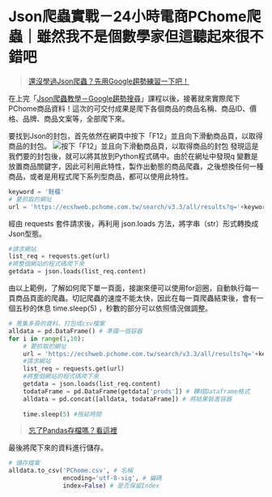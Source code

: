 # Json爬蟲實戰－24小時電商PChome爬蟲｜雖然我不是個數學家但這聽起來很不錯吧
> [還沒學過Json爬蟲？先用Google趨勢練習一下吧！](/classification/crawler_king/62)

在上完「[Json爬蟲教學－Google趨勢搜尋](/classification/crawler_king/62)」課程以後，接著就來實際爬下PChome商品資料！這次的可交付成果是爬下各個商品的商品名稱、商品ID、價格、品牌、商品文案等，全部爬下來。

要找到Json的封包，首先依然在網頁中按下「F12」並且向下滑動商品頁，以取得商品的封包。
![按下「F12」並且向下滑動商品頁，以取得商品的封包](https://i.imgur.com/pYHtVU5.png)
發現這是我們要的封包後，就可以將其放到Python程式碼中。由於在網址中發現q 變數是放置商品關鍵字，因此可利用此特性，製作出動態的商品爬蟲，之後想換任何一種商品，或者是用程式爬下系列型商品，都可以使用此特性。
```python
keyword = '鞋櫃'
# 要抓取的網址
url = 'https://ecshweb.pchome.com.tw/search/v3.3/all/results?q='+keyword+'&page=1&sort=sale/dc'
```

經由 requests 套件請求後，再利用 json.loads 方法，將字串（str）形式轉換成Json型態。
```python
#請求網站
list_req = requests.get(url)
#將整個網站的程式碼爬下來
getdata = json.loads(list_req.content)
```

由以上範例，了解如何爬下單一頁面，接謝來便可以使用for迴圈，自動執行每一頁商品頁面的爬蟲。切記爬蟲的速度不能太快，因此在每一頁爬蟲結束後，會有一個五秒的休息 time.sleep(5) ，秒數的部分可以依照情況做調整。
```python
# 蒐集多頁的資料，打包成csv檔案
alldata = pd.DataFrame() # 準備一個容器
for i in range(1,10):
    # 要抓取的網址
    url = 'https://ecshweb.pchome.com.tw/search/v3.3/all/results?q='+keyword+'&page='+str(i)+'&sort=sale/dc'
    #請求網站
    list_req = requests.get(url)
    #將整個網站的程式碼爬下來
    getdata = json.loads(list_req.content)
    todataFrame = pd.DataFrame(getdata['prods']) # 轉成Dataframe格式
    alldata = pd.concat([alldata, todataFrame]) # 將結果裝進容器
    
    time.sleep(5) #拖延時間
```

> [忘了Pandas存檔嗎？看這裡](/classification/python_foundation/24)

最後將爬下來的資料進行儲存。
```python
# 儲存檔案
alldata.to_csv('PChome.csv', # 名稱
               encoding='utf-8-sig', # 編碼 
               index=False) # 是否保留Index
```
